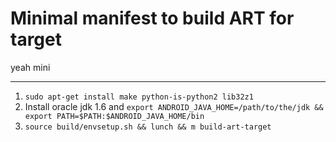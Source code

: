 # Minimal manifest to build ART for target

yeah mini  

----
1. `sudo apt-get install make python-is-python2 lib32z1`  
2. Install oracle jdk 1.6 and `export ANDROID_JAVA_HOME=/path/to/the/jdk && export PATH=$PATH:$ANDROID_JAVA_HOME/bin`  
3. `source build/envsetup.sh && lunch && m build-art-target`

